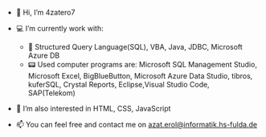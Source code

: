 - 👋 Hi, I’m 4zatero7

- 💻 I’m currently work with: 
    - 🌱 Structured Query Language(SQL), VBA, Java, JDBC, Microsoft Azure DB
    - 📟  Used computer programs are: Microsoft SQL Management Studio, Microsoft Excel, BigBlueButton, Microsoft Azure Data Studio, tibros, kuferSQL, Crystal Reports, Eclipse,Visual Studio Code, SAP(Telekom)

- 💞️ I’m also interested in HTML, CSS, JavaScript

- 📫 You can feel free and contact me on azat.erol@informatik.hs-fulda.de
